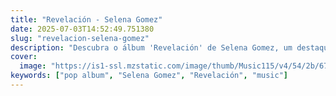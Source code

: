 ```yaml
---
title: "Revelación - Selena Gomez"
date: 2025-07-03T14:52:49.751380
slug: "revelacion-selena-gomez"
description: "Descubra o álbum 'Revelación' de Selena Gomez, um destaque na música pop."
cover: 
  image: "https://is1-ssl.mzstatic.com/image/thumb/Music115/v4/54/2b/67/542b6728-c2e9-77af-8aee-6cfdd0b4ac24/21UMGIM06300.rgb.jpg/250x250bb.jpg"
keywords: ["pop album", "Selena Gomez", "Revelación", "music"]
---
```


